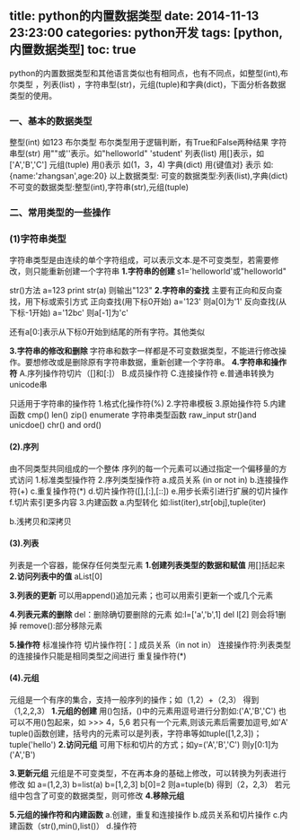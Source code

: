title:  python的内置数据类型
date: 2014-11-13 23:23:00
categories: python开发
tags: [python,内置数据类型]
toc: true
---
python的内置数据类型和其他语言类似也有相同点，也有不同点，如整型(int),布尔类型 ，列表(list) ，字符串型(str)，元组(tuple)和字典(dict)，下面分析各数据类型的使用。
<!--more-->
### **一、基本的数据类型**

整型(int) 如123
布尔类型  布尔类型用于逻辑判断，有True和False两种结果
字符串型(str)  用""或''表示。如"helloworld" 'student'
列表(list) 用[]表示，如['A','B','C']
元组(tuple) 用()表示 如(1，3，4)
字典(dict) 用{键值对} 表示  如:{name:'zhangsan',age:20}
以上数据类型:
可变的数据类型:列表(list),字典(dict)
不可变的数据类型:整型(int),字符串(str),元组(tuple)

### **二、常用类型的一些操作**

### **(1)字符串类型**

字符串类型是由连续的单个字符组成，可以表示文本.是不可变类型，若需要修改，则只能重新创建一个字符串
**1.字符串的创建**
 s1='helloworld'或"helloworld"
 
 str()方法
 a=123 
 print str(a) 则输出"123"
**2.字符串的查找**
  主要有正向和反向查找，用下标或索引方式
  正向查找(用下标0开始)
  a='123' 则a[0]为'1'
  反向查找(从下标-1开始)
  a='12bc' 则a[-1]为'c'
 
 还有a[0:]表示从下标0开始到结尾的所有字符。其他类似
 
 **3.字符串的修改和删除**
 字符串和数字一样都是不可变数据类型，不能进行修改操作。要想修改或是删除原有字符串数据，重新创建一个字符串。
 **4.字符串和操作符**
A.序列操作符切片（[]和[:]）
B.成员操作符
C.连接操作符
e.普通串转换为unicode串

只适用于字符串的操作符
1.格式化操作符(%)
2.字符串模板
3.原始操作符
5.内建函数
cmp()
len()
zip()
enumerate
字符串类型函数
raw_input
str()and unicdoe()
chr() and ord()

#### **(2).序列**

由不同类型共同组成的一个整体
序列的每一个元素可以通过指定一个偏移量的方式访问
1.标准类型操作符
2.序列类型操作符
a.成员关系  (in or not in)
b.连接操作符(+)
c.重复操作符(*)
d.切片操作符([],[:],[::])
e.用步长索引进行扩展的切片操作
f.切片索引更多内容
3.内建函数
a.内型转化
  如:list(iter),str[obj],tuple(iter)
   
b.浅拷贝和深拷贝


#### **(3).列表**

列表是一个容器，能保存任何类型元素
**1.创建列表类型的数据和赋值**
用[]括起来
**2.访问列表中的值**
aList[0]
 
**3.列表的更新**
可以用append()追加元素；也可以用索引更新一个或几个元素

**4.列表元素的删除**
del：删除确切要删除的元素  如:l=['a','b',1] del l[2] 则会将1删掉
remove():部分移除元素

**5.操作符**
标准操作符
切片操作符[：]
成员关系（in not in）
连接操作符:列表类型的连接操作只能是相同类型之间进行
重复操作符(*)


#### **(4).元组**

   元组是一个有序的集合，支持一般序列的操作；如（1,2）+（2,3） 得到（1,2,2,3）
**1.元组的创建**
用()包括，()中的元素用逗号进行分割如:('A','B','C') 
 也可以不用()包起来，如 >>> 4，5,6
 若只有一个元素,则该元素后需要加逗号,如'A'
tuple()函数创建，括号内的元素可以是列表，字符串等如tuple([1,2,3])；tuple('hello')
   **2.访问元组**
     可用下标和切片的方式；如y=('A','B','C') 则y[0:1]为('A','B')
     
   **3.更新元组**
     元组是不可变类型，不在再本身的基础上修改，可以转换为列表进行修改
     如 a=(1,2,3) b=list(a) b=[1,2,3] b[0]=2  则a=tuple(b) 得到（2，2,3）
     若元组中包含了可变的数据类型，则可修改
   **4.移除元组**
   
   **5.元组的操作符和内建函数**
   a.创建，重复和连接操作
   b.成员关系和切片操作
   c.内建函数（str(),min(),list()）
   d.操作符
   